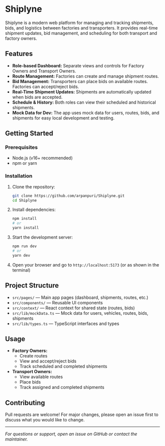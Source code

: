 # Shiplyne

Shiplyne is a modern web platform for managing and tracking shipments, bids, and logistics between factories and transporters. It provides real-time shipment updates, bid management, and scheduling for both transport and factory owners.

## Features

- **Role-based Dashboard:** Separate views and controls for Factory Owners and Transport Owners.
- **Route Management:** Factories can create and manage shipment routes.
- **Bid Management:** Transporters can place bids on available routes. Factories can accept/reject bids.
- **Real-Time Shipment Updates:** Shipments are automatically updated when bids are accepted.
- **Schedule & History:** Both roles can view their scheduled and historical shipments.
- **Mock Data for Dev:** The app uses mock data for users, routes, bids, and shipments for easy local development and testing.

## Getting Started

### Prerequisites
- Node.js (v16+ recommended)
- npm or yarn

### Installation
1. Clone the repository:
   ```bash
   git clone https://github.com/arpanpuri/Shiplyne.git
   cd Shiplyne
   ```
2. Install dependencies:
   ```bash
   npm install
   # or
   yarn install
   ```
3. Start the development server:
   ```bash
   npm run dev
   # or
   yarn dev
   ```
4. Open your browser and go to `http://localhost:5173` (or as shown in the terminal)

## Project Structure

- `src/pages/` — Main app pages (dashboard, shipments, routes, etc.)
- `src/components/` — Reusable UI components
- `src/context/` — React context for shared state (routes, bids)
- `src/lib/mockData.ts` — Mock data for users, vehicles, routes, bids, shipments
- `src/lib/types.ts` — TypeScript interfaces and types

## Usage
- **Factory Owners:**
  - Create routes
  - View and accept/reject bids
  - Track scheduled and completed shipments
- **Transport Owners:**
  - View available routes
  - Place bids
  - Track assigned and completed shipments

## Contributing
Pull requests are welcome! For major changes, please open an issue first to discuss what you would like to change.


---

*For questions or support, open an issue on GitHub or contact the maintainer.*
